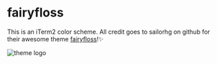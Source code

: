 # fairyfloss

This is an iTerm2 color scheme. All credit goes to sailorhg on github for their awesome theme [fairyfloss](https://github.com/sailorhg/fairyfloss)!✨


![theme logo](http://sailorhg.github.io/fairyfloss/fairyfloss.png)
